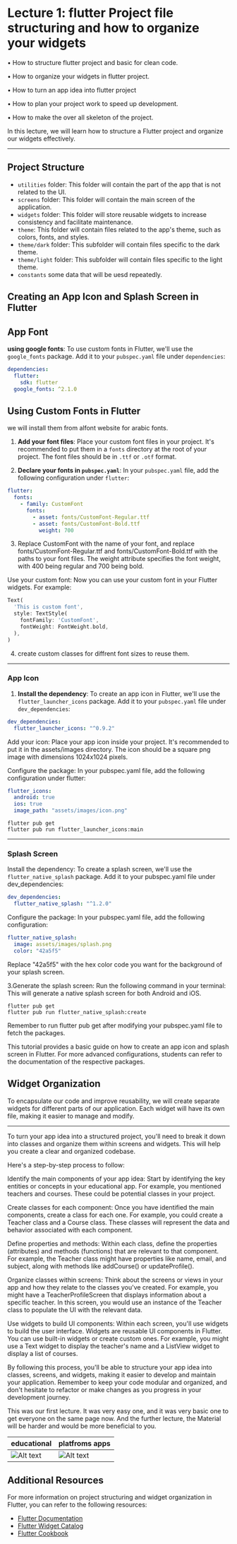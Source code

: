 # Lecture 1: flutter Project file structuring and how to organize your widgets

• How to structure flutter project and basic for clean code.

• How to organize your widgets in flutter project.

• How to turn an app idea into flutter project

• How to plan your project work to speed up development.  

• How to make the over all skeleton of the project.  

In this lecture, we will learn how to structure a Flutter project and organize our widgets effectively.

---

## Project Structure

- `utilities` folder: This folder will contain the part of the app that is not related to the UI.
- `screens` folder: This folder will contain the main screen of the application.
- `widgets` folder: This folder will store reusable widgets to increase consistency and facilitate maintenance.
- `theme`: This folder will contain files related to the app's theme, such as colors, fonts, and styles.
- `theme/dark` folder: This subfolder will contain files specific to the dark theme.
- `theme/light` folder: This subfolder will contain files specific to the light theme.
- `constants` some data that will be uesd repeatedly.

## Creating an App Icon and Splash Screen in Flutter

## App Font

**using google fonts**: To use custom fonts in Flutter, we'll use the `google_fonts` package. Add it to your `pubspec.yaml` file under `dependencies`:

```yaml
dependencies:
  flutter:
    sdk: flutter
  google_fonts: ^2.1.0
```

## Using Custom Fonts in Flutter

we will install them from alfont website for arabic fonts.

1. **Add your font files**: Place your custom font files in your project. It's recommended to put them in a `fonts` directory at the root of your project. The font files should be in `.ttf` or `.otf` format.

2. **Declare your fonts in `pubspec.yaml`**: In your `pubspec.yaml` file, add the following configuration under `flutter`:

```yaml
flutter:
  fonts:
    - family: CustomFont
      fonts:
        - asset: fonts/CustomFont-Regular.ttf
        - asset: fonts/CustomFont-Bold.ttf
          weight: 700
```

3. Replace CustomFont with the name of your font, and replace fonts/CustomFont-Regular.ttf and fonts/CustomFont-Bold.ttf with the paths to your font files. The weight attribute specifies the font weight, with 400 being regular and 700 being bold.

Use your custom font: Now you can use your custom font in your Flutter widgets. For example:

```dart
Text(
  'This is custom font',
  style: TextStyle(
    fontFamily: 'CustomFont',
    fontWeight: FontWeight.bold,
  ),
)
```

4. create custom classes for diffrent font sizes to reuse them.

---

### App Icon

1. **Install the dependency**: To create an app icon in Flutter, we'll use the `flutter_launcher_icons` package. Add it to your `pubspec.yaml` file under `dev_dependencies`:

```yaml
dev_dependencies:
  flutter_launcher_icons: "^0.9.2"
```

Add your icon: Place your app icon inside your project. It's recommended to put it in the assets/images directory. The icon should be a square png image with dimensions 1024x1024 pixels.

Configure the package: In your pubspec.yaml file, add the following configuration under flutter:

```yaml
flutter_icons:
  android: true
  ios: true
  image_path: "assets/images/icon.png"
```

```terminal
flutter pub get
flutter pub run flutter_launcher_icons:main
```

---

### Splash Screen

Install the dependency: To create a splash screen, we'll use the ```flutter_native_splash``` package. Add it to your pubspec.yaml file under dev_dependencies:

```yaml
dev_dependencies:
  flutter_native_splash: "^1.2.0"
```

Configure the package: In your pubspec.yaml file, add the following configuration:

```yaml
flutter_native_splash:
  image: assets/images/splash.png
  color: "42a5f5"
```

Replace "42a5f5" with the hex color code you want for the background of your splash screen.

3.Generate the splash screen: Run the following command in your terminal:
This will generate a native splash screen for both Android and iOS.

```terminal
flutter pub get
flutter pub run flutter_native_splash:create
```

Remember to run flutter pub get after modifying your pubspec.yaml file to fetch the packages.

This tutorial provides a basic guide on how to create an app icon and splash screen in Flutter. For more advanced configurations, students can refer to the documentation of the respective packages.

## Widget Organization

To encapsulate our code and improve reusability, we will create separate widgets for different parts of our application. Each widget will have its own file, making it easier to manage and modify.

---

To turn your app idea into a structured project, you'll need to break it down into classes and organize them within screens and widgets. This will help you create a clear and organized codebase.

Here's a step-by-step process to follow:

Identify the main components of your app idea: Start by identifying the key entities or concepts in your educational app. For example, you mentioned teachers and courses. These could be potential classes in your project.

Create classes for each component: Once you have identified the main components, create a class for each one. For example, you could create a Teacher class and a Course class. These classes will represent the data and behavior associated with each component.

Define properties and methods: Within each class, define the properties (attributes) and methods (functions) that are relevant to that component. For example, the Teacher class might have properties like name, email, and subject, along with methods like addCourse() or updateProfile().

Organize classes within screens: Think about the screens or views in your app and how they relate to the classes you've created. For example, you might have a TeacherProfileScreen that displays information about a specific teacher. In this screen, you would use an instance of the Teacher class to populate the UI with the relevant data.

Use widgets to build UI components: Within each screen, you'll use widgets to build the user interface. Widgets are reusable UI components in Flutter. You can use built-in widgets or create custom ones. For example, you might use a Text widget to display the teacher's name and a ListView widget to display a list of courses.

By following this process, you'll be able to structure your app idea into classes, screens, and widgets, making it easier to develop and maintain your application. Remember to keep your code modular and organized, and don't hesitate to refactor or make changes as you progress in your development journey.

 This was our first lecture. It was very easy one, and it was very basic one to get everyone on the same page now. And the further lecture, the Material will be harder and would be more beneficial to you.

| educational  | platfroms apps |
|---------|---------|
| ![Alt text](Screenshot_1704646594.png) | ![Alt text](Screenshot_1705229749.png) |

## Additional Resources

For more information on project structuring and widget organization in Flutter, you can refer to the following resources:

- [Flutter Documentation](https://flutter.dev/docs)
- [Flutter Widget Catalog](https://flutter.dev/widgets)
- [Flutter Cookbook](https://flutter.dev/docs/cookbook)
